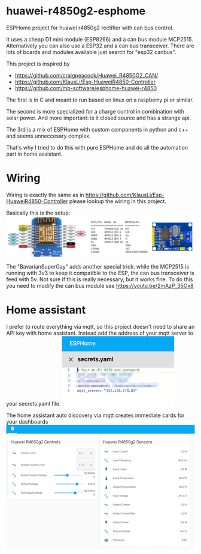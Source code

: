# huawei-r4850g2-esphome
ESPHome project for huawei r4850g2 rectifier with can bus control.

It uses a cheap D1 mini module (ESP8266) and a can bus module MCP2515. Alternatively you can also use a ESP32 and a can bus transceiver.
There are lots of boards and modules available just search for "esp32 canbus".

This project is inspired by 
  - https://github.com/craigpeacock/Huawei_R4850G2_CAN/
  - https://github.com/KlausLi/Esp-HuaweiR4850-Controller
  - https://github.com/mb-software/esphome-huawei-r4850

The first is in C and meant to run based on linux on a raspberry pi or similar.

The second is more specialized for a charge control in combination with solar power. And more important: is it closed source and has a strange api.

The 3rd is a mix of ESPHome with custom components in python and c++ and seems unneccesary complex.

That's why I tried to do this with pure ESPHome and do all the automation part in home assistant.

# Wiring

Wiring is exactly the same as in https://github.com/KlausLi/Esp-HuaweiR4850-Controller please lookup the wiring in this project.

Basically this is the setup:
![wiring](/images/wiring.png)

The "BavarianSuperGay" adds another special trick: while the MCP2515 is running with 3v3 to keep it compatible to the ESP, the can bus transceiver is feed with 5v. Not sure if this is really necessary, but it works fine. To do this you need to modify the can bus module see https://youtu.be/2mAzP_35Ox8

# Home assistant

I prefer to route everything via mqtt, so this project doesn't need to share an API key with home assistant. Instead add the address of your mqtt server to your secrets.yaml file.
![Secrets](/images/secrets.png)

The home assistant auto discovery via mqtt creates immediate cards for your dashboards
![ha](/images/ha.png)